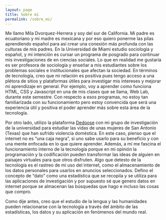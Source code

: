 ```yaml
---
layout: page
title: Sobre mi
permalink: /sobre_mi/
---
```


  Me llamo Mila Dvorquez-Herrera y soy del sur de California. Mi padre es ecuatoriano y mi madre es mexicana y por eso quiero ponerme las pilas  aprendiendo  español para así crear una conexión más profunda con las culturas de mis padres. En la Universidad de Miami estudio sociología y español, y mi intención es cursar un programa de posgrado para continuar mis investigaciones de en ciencias sociales. Lo que en realidad me gustaría es ser profesora de sociología y enseñar a mis estudiantes sobre los problemas sociales e institucionales que afectan la sociedad. En términos de tecnología, creo que mi relación es positiva pues tengo acceso a  una plétora de sitios y plataformas útiles para investigar mis intereses y  mejorar mi aprendizaje en general. Por ejemplo, voy a aprender como funciona HTML, CSS y Javascript en una de mis clases que se llama, Web Lab, durante este semestre. Con respecto a esos programas, no estoy tan familiarizada con su funcionamiento pero estoy convencida que será una experiencia útil y positiva el poder aprender más sobre esta área de la tecnología. 
  
Por otro lado, utilizo la plataforma [Dedoose](https://www.dedoose.com/) con mi grupo de investigación de la universidad para estudiar las vidas de unas mujeres de San Antonio (Texas) que han sufrido violencia doméstica. En este caso, pienso que el internet no es “una caja negra”, si uno sabe usarlo para su beneficio y con una mente enfocada en lo que quiere aprender. Además, a mí me fascina el funcionamiento interno de la tecnología porque en mi opinión la programación y la codificación pueden transformar las ideas de alguien en paisajes virtuales para que otros disfruten. Algo que detesto de la tecnología es el rastreo de mi uso del internet, como el almacenamiento de los datos personales para usarlos en anuncios seleccionados. Defino el concepto de “dato” como una estadística que se recopila y se utiliza para las aplicaciones de investigación y por supuesto sé que genero datos en internet porque se almacenan las búsquedas que hago e incluso las cosas que compro. 
  
Como dije antes, creo que el estudio de la lengua y las humanidades pueden relacionarse con la tecnología a través del ámbito de las estadísticas, los datos y su aplicación en fenómenos del mundo real. 

